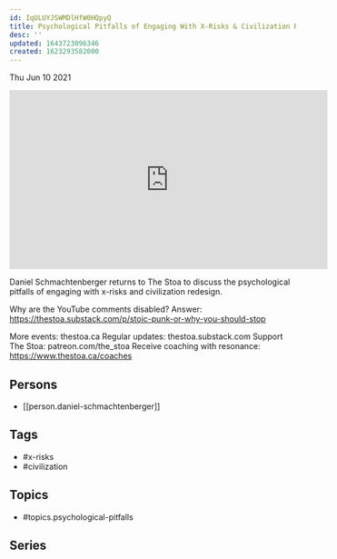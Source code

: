 ```yaml
---
id: IqULUYJSWMDlHfW0HQpyQ
title: Psychological Pitfalls of Engaging With X-Risks & Civilization Redesign
desc: ''
updated: 1643723096346
created: 1623293582000
---
```





Thu Jun 10 2021

<iframe width="560" height="315" src="https://www.youtube.com/embed/SkItTnRJ_1M" title="Psychological Pitfalls of Engaging With X-Risks & Civilization Redesign w/ Daniel Schmachtenberger" frameborder="0" allow="accelerometer; autoplay; clipboard-write; encrypted-media; gyroscope; picture-in-picture" allowfullscreen ></iframe>

Daniel Schmachtenberger returns to The Stoa to discuss the psychological pitfalls of engaging with x-risks and civilization redesign.

Why are the YouTube comments disabled? Answer: https://thestoa.substack.com/p/stoic-punk-or-why-you-should-stop 

More events: thestoa.ca
Regular updates: thestoa.substack.com
Support The Stoa: patreon.com/the_stoa
Receive coaching with resonance: https://www.thestoa.ca/coaches

## Persons

- [[person.daniel-schmachtenberger]]

## Tags

- #x-risks
- #civilization

## Topics

- #topics.psychological-pitfalls

## Series



